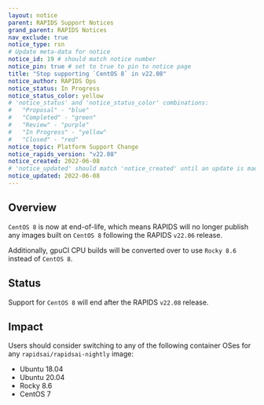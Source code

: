```yaml
---
layout: notice
parent: RAPIDS Support Notices
grand_parent: RAPIDS Notices
nav_exclude: true
notice_type: rsn
# Update meta-data for notice
notice_id: 19 # should match notice number
notice_pin: true # set to true to pin to notice page
title: "Stop supporting `CentOS 8` in v22.08"
notice_author: RAPIDS Ops
notice_status: In Progress
notice_status_color: yellow
# 'notice_status' and 'notice_status_color' combinations:
#   "Proposal" - "blue"
#   "Completed" - "green"
#   "Review" - "purple"
#   "In Progress" - "yellow"
#   "Closed" - "red"
notice_topic: Platform Support Change
notice_rapids_version: "v22.08"
notice_created: 2022-06-08
# 'notice_updated' should match 'notice_created' until an update is made
notice_updated: 2022-06-08
---
```


## Overview

`CentOS 8` is now at end-of-life, which means RAPIDS will no longer publish any images built on `CentOS 8` following the RAPIDS `v22.06` release.

Additionally, gpuCI CPU builds will be converted over to use `Rocky 8.6` instead of `CentOS 8`.

## Status

Support for `CentOS 8` will end after the RAPIDS `v22.08` release.

## Impact

Users should consider switching to any of the following container OSes for any `rapidsai/rapidsai-nightly` image:
  - Ubuntu 18.04
  - Ubuntu 20.04
  - Rocky 8.6
  - CentOS 7
